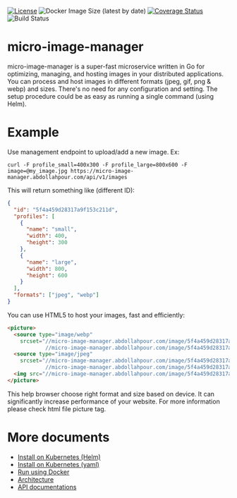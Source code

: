 [![License](https://img.shields.io/badge/License-Apache%202.0-blue.svg)](https://opensource.org/licenses/Apache-2.0)
![Docker Image Size (latest by date)](https://img.shields.io/docker/image-size/abdollahpour/micro-image-manager)
[![Coverage Status](https://coveralls.io/repos/github/abdollahpour/micro-image-manager/badge.svg?branch=main)](https://coveralls.io/github/abdollahpour/micro-image-manager?branch=main)
![Build Status](https://github.com/abdollahpour/micro-image-manager/actions/workflows/release.yml/badge.svg)

# micro-image-manager

micro-image-manager is a super-fast microservice written in Go for optimizing, managing, and hosting images in your distributed applications.
You can process and host images in different formats (jpeg, gif, png & webp) and sizes. There's no need for any configuration and setting. The setup procedure could be as easy as running a single command (using Helm).

# Example

Use management endpoint to upload/add a new image. Ex:

    curl -F profile_small=400x300 -F profile_large=800x600 -F image=@my_image.jpg https://micro-image-manager.abdollahpour.com/api/v1/images

This will return something like (different ID):

```json
{
  "id": "5f4a459d28317a9f153c211d",
  "profiles": [
    {
      "name": "small",
      "width": 400,
      "height": 300
    },
    {
      "name": "large",
      "width": 800,
      "height": 600
    }
  ],
  "formats": ["jpeg", "webp"]
}
```

You can use HTML5 to host your images, fast and efficiently:

```html
<picture>
  <source type="image/webp"
    srcset="//micro-image-manager.abdollahpour.com/image/5f4a459d28317a9f153c211d.webp?profile=large 800w
            //micro-image-manager.abdollahpour.com/image/5f4a459d28317a9f153c211d.webp?profile=small 400w"/>
  <source type="image/jpeg"
    srcset="//micro-image-manager.abdollahpour.com/image/5f4a459d28317a9f153c211d.jpeg?profile=large 800w
            //micro-image-manager.abdollahpour.com/image/5f4a459d28317a9f153c211d.jpeg?profile=small 400w"/>
  <img src="//micro-image-manager.abdollahpour.com/image/5f4a459d28317a9f153c211d.jpeg"/>
</picture>
```

This help browser choose right format and size based on device. It can significantly increase performance of your website. For more information please check html file picture tag.

# More documents

- [Install on Kubernetes (Helm)](https://github.com/abdollahpour/helm-charts/tree/main/charts/micro-image-manager)
- [Install on Kubernetes (yaml)](docs/kubernetes.md)
- [Run using Docker](docs/docker.md)
- [Architecture](docs/architecture.md)
- [API documentations](docs/api.md)
